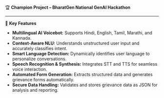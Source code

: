 🏆 **Champion Project – BharatGen National GenAI Hackathon**

---

🚀 **Key Features**

- **Multilingual AI Voicebot:** Supports Hindi, English, Tamil, Marathi, and Kannada.
- **Context-Aware NLU:** Understands unstructured user input and accurately classifies intent.
- **Smart Language Detection:** Dynamically identifies user language to personalize conversations.
- **Speech Recognition & Synthesis:** Integrates STT and TTS for seamless voice interaction.
- **Automated Form Generation:** Extracts structured data and generates grievance forms automatically.
- **Secure Data Handling:** Validates and stores grievance data as JSON for analysis and reporting.
